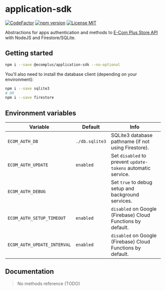 # application-sdk

[![CodeFactor](https://www.codefactor.io/repository/github/ecomplus/application-sdk/badge)](https://www.codefactor.io/repository/github/ecomplus/application-sdk) [![npm version](https://img.shields.io/npm/v/@ecomplus/application-sdk.svg)](https://www.npmjs.org/@ecomplus/application-sdk) [![License MIT](https://img.shields.io/badge/License-MIT-yellow.svg)](https://opensource.org/licenses/MIT)

Abstractions for apps authentication and methods to [E-Com Plus Store API](https://developers.e-com.plus/docs/api/#/store/) with NodeJS and Firestore/SQLite.

## Getting started

```bash
npm i --save @ecomplus/application-sdk --no-optional
```

You'll also need to install the database client (depending on your environment):

```bash
npm i --save sqlite3
# OR
npm i --save firestore
```

## Environment variables

Variable                    | Default        | Info
---                         | ---            | ---
`ECOM_AUTH_DB`              | `./db.sqlite3` | SQLite3 database pathname (if not using Firestore).
`ECOM_AUTH_UPDATE`          | `enabled`      | Set `disabled` to prevent `update-tokens` automatic service.
`ECOM_AUTH_DEBUG`           |                | Set `true` to debug setup and background services.
`ECOM_AUTH_SETUP_TIMEOUT`   | `enabled`      | `disabled` on Google (Firebase) Cloud Functions by default.
`ECOM_AUTH_UPDATE_INTERVAL` | `enabled`      | `disabled` on Google (Firebase) Cloud Functions by default.

## Documentation

> No methods reference (TODO)
